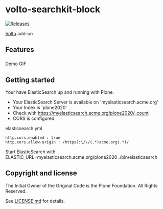 # volto-searchkit-block
[![Releases](https://img.shields.io/github/v/release/rohberg/volto-searchkit-block)](https://github.com/rohberg/volto-searchkit-block/releases)

[Volto](https://github.com/plone/volto) add-on

## Features

###

Demo GIF

## Getting started

Your have ElasticSearch up and running with Plone. 

* Your ElasticSearch Server is available on 'myelasticsearch.acme.org'
* Your Index is 'plone2020'
* Check with https://myelasticsearch.acme.org/plone2020/_count
* CORS is configured: 

elasticsearch.yml

```
http.cors.enabled : true
http.cors.allow-origin : /https?:\/\/(.*)acme.org(.*)/
```
  

Start ElasticSearch with ELASTIC_URL=myelasticsearch.acme.org/plone2020 ./bin/elasticsearch


## Copyright and license

The Initial Owner of the Original Code is the Plone Foundation.
All Rights Reserved.

See [LICENSE.md](https://github.com/rohberg/volto-searchkit-block/blob/master/LICENSE.md) for details.
